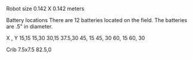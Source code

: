 Robot size 
0.142 X 0.142 meters

Battery locations
There are 12 batteries located on the field. The batteries are .5" in diameter.

X , Y
15,15
15,30
30,15
37.5,30
45, 15
45, 30
60, 15
60, 30

Crib
7.5x7.5
82.5,0

